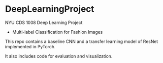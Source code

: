 # DeepLearningProject

NYU CDS 1008 Deep Learning Project
- Multi-label Classification for Fashion Images

This repo contains a baseline CNN and a transfer learning model of ResNet implemented in PyTorch. 

It also includes code for evaluation and visualization. 
